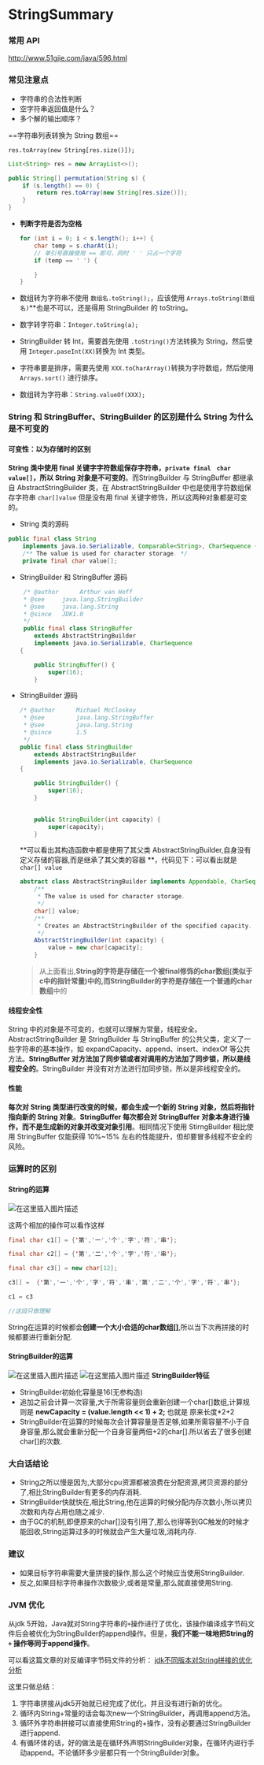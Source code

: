# StringSummary

### 常用 API

http://www.51gjie.com/java/596.html

### 常见注意点

- 字符串的合法性判断
- 空字符串返回值是什么？
- 多个解的输出顺序？

==字符串列表转换为 String 数组==

`res.toArray(new String[res.size()]);`

```java
List<String> res = new ArrayList<>();

public String[] permutation(String s) {
    if (s.length() == 0) {
        return res.toArray(new String[res.size()]);
    }
}
```



- **判断字符是否为空格**

    ```java
    for (int i = 0; i < s.length(); i++) {
        char temp = s.charAt(i);
        // 单引号直接使用 == 即可，同时 ' ' 只占一个字符
        if (temp == ' ') {
    
        } 
    }
    ```

    

- 数组转为字符串不使用 `数组名.toString();`，应该使用 `Arrays.toString(数组名)`**也是不可以，还是得用 StringBuilder 的 toString。

- 数字转字符串：`Integer.toString(a);`
- StringBuilder 转 Int，需要首先使用 `.toString()`方法转换为 String，然后使用 `Integer.paseInt(XX)`转换为 Int 类型。
- 字符串要是排序，需要先使用 `XXX.toCharArray()`转换为字符数组，然后使用 `Arrays.sort()` 进行排序。

- 数组转为字符串：`String.valueOf(XXX);`





### String 和 StringBuffer、StringBuilder 的区别是什么 String 为什么是不可变的

#### 可变性：以为存储时的区别

  **String 类中使用 final 关键字字符数组保存字符串，`private final　char　value[]`，所以 String 对象是不可变的**。而StringBuilder 与 StringBuffer 都继承自 AbstractStringBuilder 类，在 AbstractStringBuilder 中也是使用字符数组保存字符串 `char[]value` 但是没有用 final 关键字修饰，所以这两种对象都是可变的。

- String 类的源码

```java
public final class String
    implements java.io.Serializable, Comparable<String>, CharSequence {
    /** The value is used for character storage. */
    private final char value[];
```

- StringBuilder 和 StringBuffer 源码

    ```java
     /* @author      Arthur van Hoff
     * @see     java.lang.StringBuilder
     * @see     java.lang.String
     * @since   JDK1.0
     */
     public final class StringBuffer
        extends AbstractStringBuilder
        implements java.io.Serializable, CharSequence
    {
    
        public StringBuffer() {
            super(16);
        }
    ```

- StringBuilder 源码

    ```java
    /* @author      Michael McCloskey
     * @see         java.lang.StringBuffer
     * @see         java.lang.String
     * @since       1.5
     */
    public final class StringBuilder
        extends AbstractStringBuilder
        implements java.io.Serializable, CharSequence
    {
    
        public StringBuilder() {
            super(16);
        }
    
       
        public StringBuilder(int capacity) {
            super(capacity);
        }
    
    ```

    **可以看出其构造函数中都是使用了其父类 AbstractStringBuilder,自身没有定义存储的容器,而是继承了其父类的容器 **，代码见下：可以看出就是 `char[] value`

    ```java
    abstract class AbstractStringBuilder implements Appendable, CharSequence {
        /**
         * The value is used for character storage.
         */
        char[] value;
        /**
         * Creates an AbstractStringBuilder of the specified capacity.
         */
        AbstractStringBuilder(int capacity) {
            value = new char[capacity];
        }
    
    ```

    > 从上面看出,**String的字符是存储在一个被final修饰的char数组(类似于c中的指针常量)中的,而StringBuilder的字符是存储在一个普通的char数组**中的

#### 线程安全性

 String 中的对象是不可变的，也就可以理解为常量，线程安全。AbstractStringBuilder 是 StringBuilder 与 StringBuffer 的公共父类，定义了一些字符串的基本操作，如 expandCapacity、append、insert、indexOf 等公共方法。**StringBuffer 对方法加了同步锁或者对调用的方法加了同步锁，所以是线程安全的**。StringBuilder 并没有对方法进行加同步锁，所以是非线程安全的。 

#### 性能　　

**每次对 String 类型进行改变的时候，都会生成一个新的 String 对象，然后将指针指向新的 String 对象**。**StringBuffer 每次都会对 StringBuffer 对象本身进行操作，而不是生成新的对象并改变对象引用**。相同情况下使用 StirngBuilder 相比使用 StringBuffer 仅能获得 10%~15% 左右的性能提升，但却要冒多线程不安全的风险。

 

### 运算时的区别

#### String的运算

![在这里插入图片描述](https://img-blog.csdnimg.cn/20190513113503305.png?x-oss-process=image/watermark,type_ZmFuZ3poZW5naGVpdGk,shadow_10,text_aHR0cHM6Ly9ibG9nLmNzZG4ubmV0L3NoZW5rZWRpbmc5MzUw,size_16,color_FFFFFF,t_70)

这两个相加的操作可以看作这样

```java
final char c1[] = {'第','一','个','字','符','串'};

final char c2[] = {'第','二','个','字','符','串'};

final char c3[] = new char[12];

c3[] =  {'第','一','个','字','符','串','第','二','个','字','符','串'};

c1 = c3

//这段只做理解
```

String在运算的时候都会**创建一个大小合适的char数组[]**,所以当下次再拼接的时候都要进行重新分配.

#### StringBuilder的运算

![在这里插入图片描述](https://img-blog.csdnimg.cn/20190513113553460.png?x-oss-process=image/watermark,type_ZmFuZ3poZW5naGVpdGk,shadow_10,text_aHR0cHM6Ly9ibG9nLmNzZG4ubmV0L3NoZW5rZWRpbmc5MzUw,size_16,color_FFFFFF,t_70)
![在这里插入图片描述](https://img-blog.csdnimg.cn/20190513113643860.png?x-oss-process=image/watermark,type_ZmFuZ3poZW5naGVpdGk,shadow_10,text_aHR0cHM6Ly9ibG9nLmNzZG4ubmV0L3NoZW5rZWRpbmc5MzUw,size_16,color_FFFFFF,t_70)
**StringBuilder特征**

- StringBuilder初始化容量是16(无参构造)
- 追加之前会计算一次容量,大于所需容量则会重新创建一个char[]数组,计算规则是 **newCapacity = (value.length << 1) + 2;** 也就是 原来长度*2+2
- StringBuilder在运算的时候每次会计算容量是否足够,如果所需容量不小于自身容量,那么就会重新分配一个自身容量两倍+2的char[].所以省去了很多创建char[]的次数.

### 大白话结论

- String之所以慢是因为,大部分cpu资源都被浪费在分配资源,拷贝资源的部分了,相比StringBuilder有更多的内存消耗.
- StringBuilder快就快在,相比String,他在运算的时候分配内存次数小,所以拷贝次数和内存占用也随之减少.
- 由于GC的机制,即便原来的char[]没有引用了,那么也得等到GC触发的时候才能回收,String运算过多的时候就会产生大量垃圾,消耗内存.

### 建议

- 如果目标字符串需要大量拼接的操作,那么这个时候应当使用StringBuilder.
- 反之,如果目标字符串操作次数极少,或者是常量,那么就直接使用String.



### JVM 优化

从jdk 5开始，Java就对String字符串的`+`操作进行了优化，该操作编译成字节码文件后会被优化为StringBuilder的append操作。但是，**我们不能一味地把String的`+` 操作等同于append操作**。

可以看这篇文章的对反编译字节码文件的分析：
[jdk不同版本对String拼接的优化分析](http://blog.csdn.net/kingszelda/article/details/54846069)

这里只做总结：

1. 字符串拼接从jdk5开始就已经完成了优化，并且没有进行新的优化。
2. 循环内String+常量的话会每次new一个StringBuilder，再调用append方法。
3. 循环外字符串拼接可以直接使用String的+操作，没有必要通过StringBuilder进行append.
4. 有循环体的话，好的做法是在循环外声明StringBuilder对象，在循环内进行手动append。不论循环多少层都只有一个StringBuilder对象。









